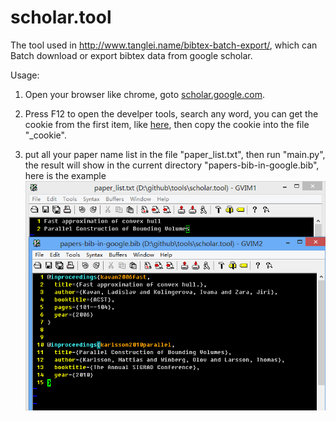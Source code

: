 scholar.tool 
====

The tool used in http://www.tanglei.name/bibtex-batch-export/, which can Batch download or export bibtex data from google scholar.

Usage:

1. Open your browser like chrome, goto [scholar.google.com](http://scholar.google.com/).

2. Press F12 to open the develper tools, search any word, you can get the cookie from the first item, like [here](https://raw.github.com/tl3shi/tools/master/scholar.tool/usage.png), then copy the cookie into the file "\_cookie".

3. put all your paper name list in the file "paper\_list.txt", then run "main.py", the result will show in the current directory "papers-bib-in-google.bib", here is the example ![example in sholar tool](./example.png)


